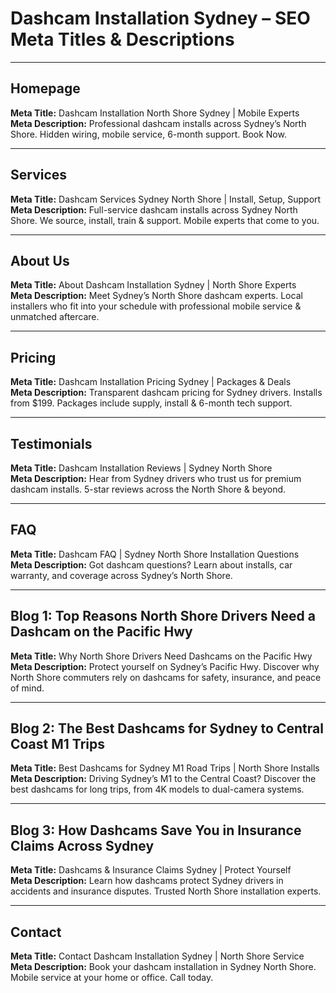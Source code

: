 # Dashcam Installation Sydney – SEO Meta Titles & Descriptions

---

## Homepage
**Meta Title:** Dashcam Installation North Shore Sydney | Mobile Experts  
**Meta Description:** Professional dashcam installs across Sydney’s North Shore. Hidden wiring, mobile service, 6-month support. Book Now.  

---

## Services
**Meta Title:** Dashcam Services Sydney North Shore | Install, Setup, Support  
**Meta Description:** Full-service dashcam installs across Sydney North Shore. We source, install, train & support. Mobile experts that come to you.  

---

## About Us
**Meta Title:** About Dashcam Installation Sydney | North Shore Experts  
**Meta Description:** Meet Sydney’s North Shore dashcam experts. Local installers who fit into your schedule with professional mobile service & unmatched aftercare.  

---

## Pricing
**Meta Title:** Dashcam Installation Pricing Sydney | Packages & Deals  
**Meta Description:** Transparent dashcam pricing for Sydney drivers. Installs from $199. Packages include supply, install & 6-month tech support.  

---

## Testimonials
**Meta Title:** Dashcam Installation Reviews | Sydney North Shore  
**Meta Description:** Hear from Sydney drivers who trust us for premium dashcam installs. 5-star reviews across the North Shore & beyond.  

---

## FAQ
**Meta Title:** Dashcam FAQ | Sydney North Shore Installation Questions  
**Meta Description:** Got dashcam questions? Learn about installs, car warranty, and coverage across Sydney’s North Shore.  

---

## Blog 1: Top Reasons North Shore Drivers Need a Dashcam on the Pacific Hwy
**Meta Title:** Why North Shore Drivers Need Dashcams on the Pacific Hwy  
**Meta Description:** Protect yourself on Sydney’s Pacific Hwy. Discover why North Shore commuters rely on dashcams for safety, insurance, and peace of mind.  

---

## Blog 2: The Best Dashcams for Sydney to Central Coast M1 Trips
**Meta Title:** Best Dashcams for Sydney M1 Road Trips | North Shore Installs  
**Meta Description:** Driving Sydney’s M1 to the Central Coast? Discover the best dashcams for long trips, from 4K models to dual-camera systems.  

---

## Blog 3: How Dashcams Save You in Insurance Claims Across Sydney
**Meta Title:** Dashcams & Insurance Claims Sydney | Protect Yourself  
**Meta Description:** Learn how dashcams protect Sydney drivers in accidents and insurance disputes. Trusted North Shore installation experts.  

---

## Contact
**Meta Title:** Contact Dashcam Installation Sydney | North Shore Service  
**Meta Description:** Book your dashcam installation in Sydney North Shore. Mobile service at your home or office. Call today.  